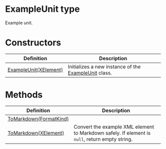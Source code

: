 <a name='T-Vsxmd-Units-ExampleUnit'></a>
# ExampleUnit type

Example unit.

# Constructors

| Definition | Description |
|-|-|
| [ExampleUnit(XElement)](/Vsxmd.Units/ExampleUnit.md/#M-Vsxmd-Units-ExampleUnit-#ctor-System-Xml-Linq-XElement-) | Initializes a new instance of the [ExampleUnit](/Vsxmd.Units/ExampleUnit.md/#T-Vsxmd-Units-ExampleUnit) class. |

# Methods

| Definition | Description |
|-|-|
| [ToMarkdown(FormatKind)](/Vsxmd.Units/ExampleUnit.md/#M-Vsxmd-Units-ExampleUnit-ToMarkdown-Vsxmd-Units-FormatKind-) |  |
| [ToMarkdown(XElement)](/Vsxmd.Units/ExampleUnit.md/#M-Vsxmd-Units-ExampleUnit-ToMarkdown-System-Xml-Linq-XElement-) | Convert the example XML element to Markdown safely. If element is `null`, return empty string. |
